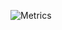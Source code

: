 ![Metrics](https://metrics.lecoq.io/Ap3x?template=classic&starlists=1&base.indepth=false&base.hireable=false&starlists.limit=2&starlists.limit.repositories=2&starlists.languages=false&starlists.limit.languages=8&starlists.shuffle.repositories=true&config.timezone=America%2FNew_York)
